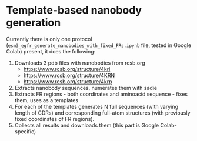 # Template-based nanobody generation

Currently there is only one protocol (`esm3_egfr_generate_nanobodies_with_fixed_FRs.ipynb` file, tested in Google Colab) present, it does the following:

1. Downloads 3 pdb files with nanobodies from rcsb.org
    - https://www.rcsb.org/structure/4krl
    - https://www.rcsb.org/structure/4KRN
    - https://www.rcsb.org/structure/4krp
2. Extracts nanobody sequences, numerates them with sadie
3. Extracts FR regions - both coordinates and aminoacid sequence - fixes them, uses as a templates
4. For each of the templates generates N full sequences (with varying length of CDRs) and corresponding full-atom structures (with previously fixed coordinates of FR regions).
5. Collects all results and downloads them (this part is Google Colab-specific)


